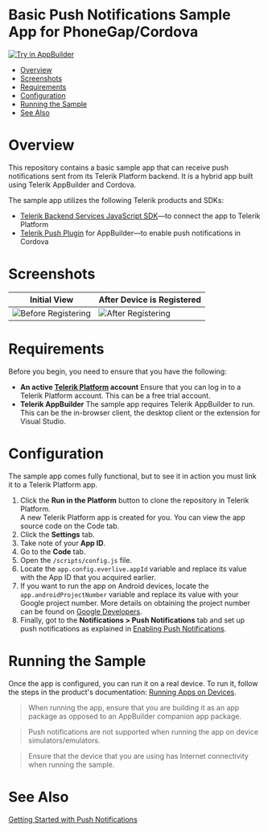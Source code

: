 # Basic Push Notifications Sample App for PhoneGap/Cordova

<a href="https://platform.telerik.com/#appbuilder/clone/https://github.com/telerik/backend-services-push-hybrid.git" target="_blank"><img src="http://docs.telerik.com/platform/samples/images/try-in-appbuilder.png" alt="Try in AppBuilder" title="Try in Telerik Platform" /></a>

<a id="top"></a>
* [Overview](#overview)
* [Screenshots](#screenshots)
* [Requirements](#requirements)
* [Configuration](#configuration)
* [Running the Sample](#running-the-sample)
* [See Also](#see-also)

# Overview

This repository contains a basic sample app that can receive push notifications sent from its Telerik Platform backend. It is a hybrid app built using Telerik AppBuilder and Cordova.

The sample app utilizes the following Telerik products and SDKs:

- [Telerik Backend Services JavaScript SDK](http://docs.telerik.com/platform/backend-services/javascript/getting-started-javascript-sdk)&mdash;to connect the app to Telerik Platform
- [Telerik Push Plugin](https://github.com/Telerik-Verified-Plugins/PushNotification) for AppBuilder&mdash;to enable push notifications in Cordova

# Screenshots

Initial View|After Device is Registered
---|---
![Before Registering](https://raw.githubusercontent.com/telerik/backend-services-push-hybrid/master/screenshots/android-before-registering.png)|![After Registering](https://raw.githubusercontent.com/telerik/backend-services-push-hybrid/master/screenshots/android-after-registering.png)

# Requirements

Before you begin, you need to ensure that you have the following:

- **An active [Telerik Platform](https://platform.telerik.com) account**
Ensure that you can log in to a Telerik Platform account. This can be a free trial account.
- **Telerik AppBuilder**
The sample app requires Telerik AppBuilder to run. This can be the in-browser client, the desktop client or the extension for Visual Studio.

# Configuration

The sample app comes fully functional, but to see it in action you must link it to a Telerik Platform app.

1. Click the **Run in the Platform** button to clone the repository in Telerik Platform.<br>
	A new Telerik Platform app is created for you. You can view the app source code on the Code tab.
2. Click the **Settings** tab.
5. Take note of your **App ID**.
6. Go to the **Code** tab.
7. Open the `/scripts/config.js` file.
8. Locate the `app.config.everlive.appId` variable and replace its value with the App ID that you acquired earlier.
9. If you want to run the app on Android devices, locate the `app.androidProjectNumber` variable and replace its value with your Google project number. More details on obtaining the project number can be found on [Google Developers](https://developers.google.com/console/help/new/#projectnumber).
10. Finally, got to the **Notifications > Push Notifications** tab and set up push notifications as explained in [Enabling Push Notifications](http://docs.telerik.com/platform/backend-services/javascript/push-notifications/push-enabling).

# Running the Sample

Once the app is configured, you can run it on a real device. To run it, follow the steps in the product's documentation: [Running Apps on Devices](http://docs.telerik.com/platform/appbuilder/testing-your-app/running-on-devices/working-with-devices).

> When running the app, ensure that you are building it as an app package as opposed to an AppBuilder companion app package.

> Push notifications are not supported when running the app on device simulators/emulators. 

> Ensure that the device that you are using has Internet connectivity when running the sample.

# See Also

[Getting Started with Push Notifications](http://docs.telerik.com/platform/backend-services/javascript/push-notifications/push-getting-started)
